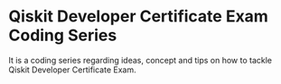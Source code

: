 # Qiskit Developer Certificate Exam Coding Series
 It is a coding series regarding ideas, concept and tips on how to tackle Qiskit Developer Certificate Exam. 
